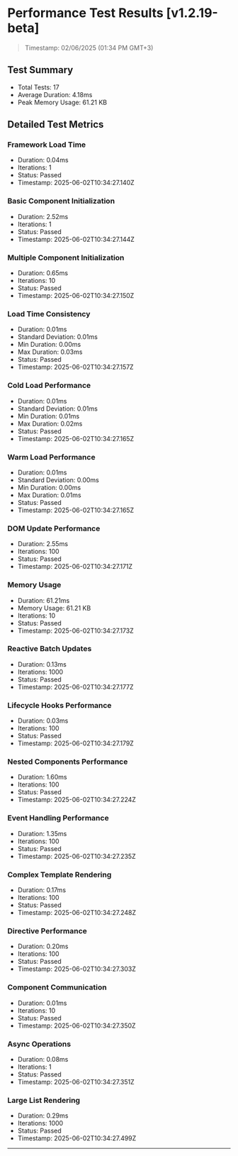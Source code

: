 # Performance Test Results [v1.2.19-beta]

  > Timestamp: 02/06/2025 (01:34 PM GMT+3)

## Test Summary
- Total Tests: 17
- Average Duration: 4.18ms
- Peak Memory Usage: 61.21 KB

## Detailed Test Metrics

### Framework Load Time
- Duration: 0.04ms
- Iterations: 1
- Status: Passed
- Timestamp: 2025-06-02T10:34:27.140Z

### Basic Component Initialization
- Duration: 2.52ms
- Iterations: 1
- Status: Passed
- Timestamp: 2025-06-02T10:34:27.144Z

### Multiple Component Initialization
- Duration: 0.65ms
- Iterations: 10
- Status: Passed
- Timestamp: 2025-06-02T10:34:27.150Z

### Load Time Consistency
- Duration: 0.01ms
- Standard Deviation: 0.01ms
- Min Duration: 0.00ms
- Max Duration: 0.03ms
- Status: Passed
- Timestamp: 2025-06-02T10:34:27.157Z

### Cold Load Performance
- Duration: 0.01ms
- Standard Deviation: 0.01ms
- Min Duration: 0.01ms
- Max Duration: 0.02ms
- Status: Passed
- Timestamp: 2025-06-02T10:34:27.165Z

### Warm Load Performance
- Duration: 0.01ms
- Standard Deviation: 0.00ms
- Min Duration: 0.00ms
- Max Duration: 0.01ms
- Status: Passed
- Timestamp: 2025-06-02T10:34:27.165Z

### DOM Update Performance
- Duration: 2.55ms
- Iterations: 100
- Status: Passed
- Timestamp: 2025-06-02T10:34:27.171Z

### Memory Usage
- Duration: 61.21ms
- Memory Usage: 61.21 KB
- Iterations: 10
- Status: Passed
- Timestamp: 2025-06-02T10:34:27.173Z

### Reactive Batch Updates
- Duration: 0.13ms
- Iterations: 1000
- Status: Passed
- Timestamp: 2025-06-02T10:34:27.177Z

### Lifecycle Hooks Performance
- Duration: 0.03ms
- Iterations: 100
- Status: Passed
- Timestamp: 2025-06-02T10:34:27.179Z

### Nested Components Performance
- Duration: 1.60ms
- Iterations: 100
- Status: Passed
- Timestamp: 2025-06-02T10:34:27.224Z

### Event Handling Performance
- Duration: 1.35ms
- Iterations: 100
- Status: Passed
- Timestamp: 2025-06-02T10:34:27.235Z

### Complex Template Rendering
- Duration: 0.17ms
- Iterations: 100
- Status: Passed
- Timestamp: 2025-06-02T10:34:27.248Z

### Directive Performance
- Duration: 0.20ms
- Iterations: 100
- Status: Passed
- Timestamp: 2025-06-02T10:34:27.303Z

### Component Communication
- Duration: 0.01ms
- Iterations: 10
- Status: Passed
- Timestamp: 2025-06-02T10:34:27.350Z

### Async Operations
- Duration: 0.08ms
- Iterations: 1
- Status: Passed
- Timestamp: 2025-06-02T10:34:27.351Z

### Large List Rendering
- Duration: 0.29ms
- Iterations: 1000
- Status: Passed
- Timestamp: 2025-06-02T10:34:27.499Z

---
